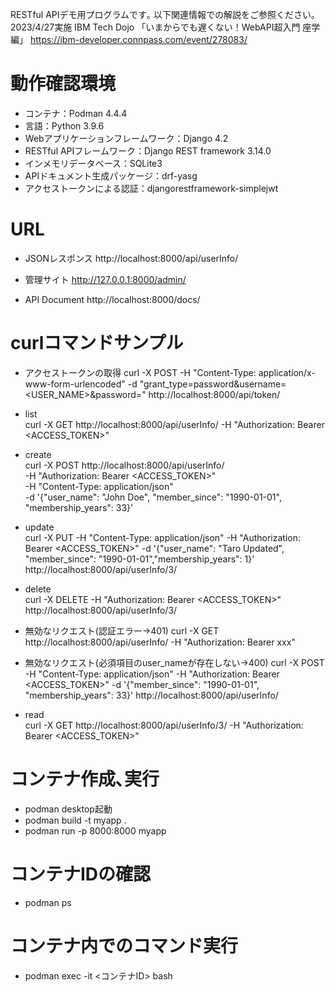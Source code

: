 RESTful APIデモ用プログラムです｡
以下関連情報での解説をご参照ください｡  
2023/4/27実施 IBM Tech Dojo 「いまからでも遅くない！WebAPI超入門 座学編」 https://ibm-developer.connpass.com/event/278083/

# 動作確認環境
* コンテナ：Podman 4.4.4
* 言語：Python 3.9.6
* Webアプリケーションフレームワーク：Django 4.2
* RESTful APIフレームワーク：Django REST framework 3.14.0
* インメモリデータベース：SQLite3
* APIドキュメント生成パッケージ：drf-yasg
* アクセストークンによる認証：djangorestframework-simplejwt

# URL
* JSONレスポンス
http://localhost:8000/api/userInfo/

* 管理サイト
http://127.0.0.1:8000/admin/

* API Document
http://localhost:8000/docs/

# curlコマンドサンプル
* アクセストークンの取得
curl -X POST -H "Content-Type: application/x-www-form-urlencoded" -d "grant_type=password&username=<USER_NAME>&password=<PASSWORD>" http://localhost:8000/api/token/

* list  
curl -X GET http://localhost:8000/api/userInfo/ -H "Authorization: Bearer <ACCESS_TOKEN>"

* create  
curl -X POST http://localhost:8000/api/userInfo/ \
-H "Authorization: Bearer <ACCESS_TOKEN>" \
-H "Content-Type: application/json" \
-d '{"user_name": "John Doe", "member_since": "1990-01-01", "membership_years": 33}'

* update  
curl -X PUT -H "Content-Type: application/json" -H "Authorization: Bearer <ACCESS_TOKEN>" -d '{"user_name": "Taro Updated", "member_since": "1990-01-01","membership_years": 1}' http://localhost:8000/api/userInfo/3/

* delete  
curl -X DELETE -H "Authorization: Bearer <ACCESS_TOKEN>" http://localhost:8000/api/userInfo/3/

* 無効なリクエスト(認証エラー->401)
curl -X GET http://localhost:8000/api/userInfo/ -H "Authorization: Bearer xxx"

* 無効なリクエスト(必須項目のuser_nameが存在しない->400)
curl -X POST -H "Content-Type: application/json" -H "Authorization: Bearer <ACCESS_TOKEN>" -d '{"member_since": "1990-01-01", "membership_years": 33}' http://localhost:8000/api/userInfo/

* read  
curl -X GET http://localhost:8000/api/userInfo/3/ -H "Authorization: Bearer <ACCESS_TOKEN>"

# コンテナ作成､実行
* podman desktop起動
* podman build -t myapp .
* podman run -p 8000:8000 myapp

# コンテナIDの確認
* podman ps

# コンテナ内でのコマンド実行
* podman exec -it <コンテナID> bash
